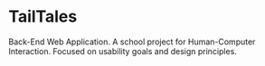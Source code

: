 # TailTales
Back-End Web Application. A school project for Human-Computer Interaction. Focused on usability goals and design principles.
